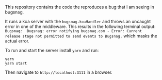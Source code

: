 This repository contains the code the reproduces a bug that I am seeing in bugsnag.

It runs a koa server with the `bugsnag.koaHandler` and throws an uncaught error in one of the middleware. This results in the following terminal output: `Bugsnag:  Bugsnag: error notifying bugsnag.com - Error: Current release stage not permitted to send events to Bugsnag.` which masks the actual error.

To run and start the server install `yarn` and run:
```
yarn
yarn start
```
Then navigate to `http://localhost:3111` in a browser.